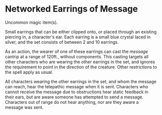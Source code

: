 # Networked Earrings of Message

Uncommon magic item(s).

Small earrings that can be either clipped onto, or placed through an existing piercing in, a character's ear.
Each earring is a small blue crystal laced in silver, and the set consists of between 2 and 10 earrings.

As an action, the wearer of one of these earrings can cast the *message* cantrip at a range of 120ft., without components.
This casting targets all other characters who are wearing the other earrings in the set, and ignores the requirement to point in the direction of the creature.
Other restrictions to the spell apply as usual.

All characters wearing the other earrings in the set, and whom the message can reach, hear the telepathic message when it is sent.
Characters who cannot receive the message due to obstructions hear static feedback in their ears, but are aware someone has attempted to send a message.
Characters out of range do not hear anything, nor are they aware a message was sent.
